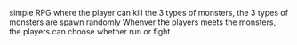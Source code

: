 simple RPG where the player can kill the 3 types of monsters,
the 3  types of monsters are spawn randomly
Whenver the players meets the monsters, the players can choose whether run or fight
